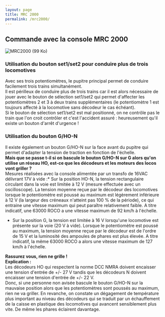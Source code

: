 ```yaml
---
layout: page
title: MRC 2000
permalink: /mrc2000/
---
```


Commande avec la console MRC 2000
---------------------------------

![MRC2000 (99 Ko)](../photos/MRC200099K.jpeg)

### Utilisation du bouton set1/set2 pour conduire plus de trois locomotives

Avec ses trois potentiomètres, le pupitre principal permet de conduire facilement trois trains simultanément.  
Il est périlleux de conduire plus de trois trains car il est alors nécessaire de jouer avec le bouton de sélection set1/set2 qui permet d'affecter les potentiomètres 2 et 3 à deux trains supplémentaires (le potentiomètre 1 est toujours affecté à la locomotive sans décodeur le cas échéant).  
Si le bouton de sélection set1/set2 est mal positionné, on ne contrôle pas le train que l'on croit contrôler et c'est l'accident assuré : heureusement qu'il existe un bouton d'arrêt d'urgence !

### Utilisation du bouton G/HO-N

Il existe également un bouton G/HO-N sur la face avant du pupitre qui permet d'adapter la tension de traction en fonction de l'échelle.  
**Mais que se passe t-il si on bascule le bouton G/HO-N sur G alors qu'on utilise un réseau HO, est-ce que les décodeurs et les moteurs des locos vont griller ?**  
Mesures réalisées avec la console alimentée par un transfo de 16VAC délivrant 17V à vide :*   Sur la position HO-N, la tension rectangulaire circulant dans la voie est limitée à 12 V (mesure effectuée avec un oscilloscope). La tension moyenne reçue par le décodeur des locomotives lorsque le potentiomètre est poussé au maximum est légèrement inférieure à 12 V (la largeur des créneaux n'atteint pas 100 % de la période), ce qui entraine une vitesse maximum qui peut paraître relativement faible. A titre indicatif, une 63000 ROCO a une vitesse maximum de 92 km/h à l'échelle.
*   Sur la position G, la tension est limitée à 16 V lorsqu'une locomotive est présente sur la voie (20 V à vide). Lorsque le potentiomètre est poussé au maximum, la tension moyenne reçue par le décodeur est de l'ordre de 15 V et la luminosité des ampoules de phares est plus élevée. A titre indicatif, la même 63000 ROCO a alors une vitesse maximum de 127 km/h à l'échelle.
  
**Rassurez vous, rien ne grille !**  
**Explication :**  
Les décodeurs HO qui respectent la norme DCC NMRA doivent encaisser une tension d'entrée de +/- 27 V tandis que les décodeurs N doivent encaisser une tension d'entrée de +/- 22 V.  
Donc, si une personne non avisée bascule le bouton G/HO-N sur la mauvaise position alors que les potentiomètres sont poussés au maximum, rien ne va griller. En revanche, on constate un dégagement de température plus important au niveau des décodeurs qui se traduit par un échauffement de la caisse en plastique des locomotives qui avancent sensiblement plus vite. De même les phares éclairent davantage.  
